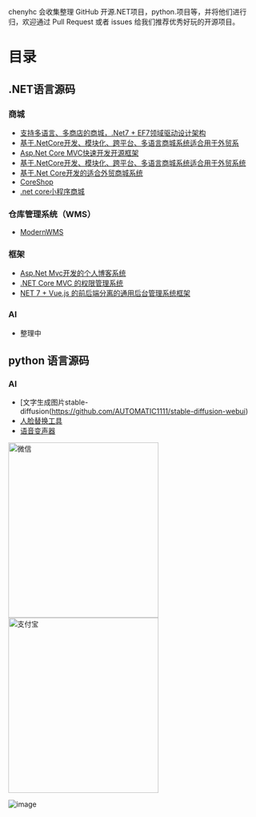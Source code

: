 
chenyhc 会收集整理 GitHub 开源.NET项目，python.项目等，并将他们进行归，欢迎通过 Pull Request 或者 issues 给我们推荐优秀好玩的开源项目。
# 目录
## .NET语言源码
### 商城
- [支持多语言、多商店的商城，.Net7 + EF7领域驱动设计架构](https://github.com/smartstore/Smartstore)
- [基于.NetCore开发、模块化、跨平台、多语言商城系统适合用于外贸系](https://github.com/simplcommerce/SimplCommerce)
- [Asp.Net Core MVC快速开发开源框架](https://github.com/serenity-is/Serenity)
- [基于.NetCore开发、模块化、跨平台、多语言商城系统适合用于外贸系统](https://github.com/simplcommerce/SimplCommerce)
- [基于.Net Core开发的适合外贸商城系统](https://github.com/nopSolutions/nopCommerce)
- [CoreShop](https://gitee.com/CoreUnion/CoreShop?_from=gitee_search)
- [.net core小程序商城](https://github.com/trueai-org/module-shop)
 ### 仓库管理系统（WMS）
- [ModernWMS](https://github.com/fjykTec/ModernWMS)
 ### 框架
- [ Asp.Net Mvc开发的个人博客系统](https://gitee.com/LiuCabbage/RightControl_Blog)
- [ .NET Core MVC 的权限管理系统](https://github.com/liukuo362573/YiShaAdmin)
- [NET 7 + Vue.js 的前后端分离的通用后台管理系统框架](https://gitee.com/rector/DncZeus)

### AI
- 整理中

## python 语言源码
### AI
- [文字生成图片stable-diffusion(https://github.com/AUTOMATIC1111/stable-diffusion-webui)
- [人脸替换工具](https://github.com/s0md3v/roop)
- [语音变声器](https://github.com/w-okada/voice-changer) 





<img decoding="async" alt="微信" src="https://github.com/yuanmagpt/chenyhc/assets/136598249/0420980d-6d0d-4fde-b402-7765db65c596" width="300" height="350">
<img decoding="async" alt="支付宝" src="https://github.com/yuanmagpt/chenyhc/assets/136598249/70851ed4-0bb5-4b62-9df3-2e50f6256fad" width="300" height="350">

![image](https://github.com/yuanmagpt/chenyhc/assets/136598249/be9a6453-004a-4f0b-903d-a16bcbcb0d31)



